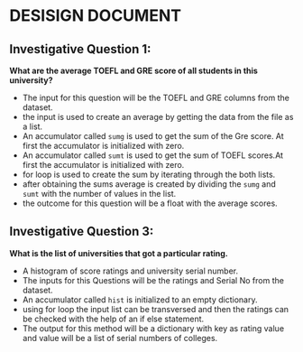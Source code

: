 # DESISIGN DOCUMENT

## Investigative Question 1:
**What are the average TOEFL and GRE score of all students in this university?**
*  The input for this question will be the TOEFL and GRE columns from the dataset.
* the input is used to create an average by getting the data from the file as a list.
* An accumulator called `sumg` is used to get the sum of the Gre score. At first the accumulator is initialized with zero.
* An accumulator called `sumt` is used to get the sum of TOEFL scores.At first the accumulator is initialized with zero.
* for loop is used to create the sum by iterating through the both lists.
* after obtaining the sums average is created by dividing the `sumg` and `sumt` with the number of values in the list.
* the outcome for this question will be a float with the average scores.
## Investigative Question 3:
**What is the list of universities that got a particular rating.**
*  A histogram of score ratings and university serial number.
* The inputs for this Questions will be the ratings and Serial No from the dataset.
* An accumulator called `hist` is initialized to an empty dictionary.
* using for loop the input list can be transversed and then the ratings can be checked with the help of an if else statement.
* The output for this method will be a dictionary with key as rating value and value will be a list of serial numbers of colleges.


